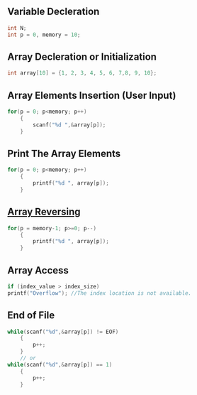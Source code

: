 ## Variable Decleration
```c
int N;
int p = 0, memory = 10;
```

## Array Decleration or Initialization
```c
int array[10] = {1, 2, 3, 4, 5, 6, 7,8, 9, 10};
```

## Array Elements Insertion (User Input)
```c
for(p = 0; p<memory; p++)
    {
        scanf("%d ",&array[p]);
    }
```

## Print The Array Elements
```c
for(p = 0; p<memory; p++)
    {
        printf("%d ", array[p]);
    }
```

## [Array Reversing](../lab1/7.c)
```c
for(p = memory-1; p>=0; p--)
    {
        printf("%d ", array[p]);
    }
```

## Array Access
```c
if (index_value > index_size)
printf("Overflow"); //The index location is not available. 
```

## End of File
```c
while(scanf("%d",&array[p]) != EOF)
    {
        p++;
    }
    // or
while(scanf("%d",&array[p]) == 1)
    {
        p++;
    }
```
